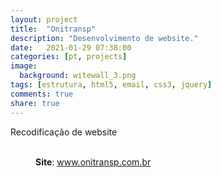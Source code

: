 ```yaml
---
layout: project
title:  "Onitransp"
description: "Desenvolvimento de website."
date:   2021-01-29 07:38:00
categories: [pt, projects]
image:
  background: witewall_3.png
tags: [estrutura, html5, email, css3, jquery]
comments: true
share: true
---
```

Recodificação de website
<br/>
<br/>
<figure>
	<a href="{{ site.url }}/images/posts/1611908780399.png">
		<img src="{{ site.url }}/images/posts/1611908780399.png" alt="">
	</a>
	<figcaption>
		<b>Site</b>: <a href="https://onitransp.com.br/" target="_new">www.onitransp.com.br</a></figcaption>
</figure>
<br/>
<br/>
